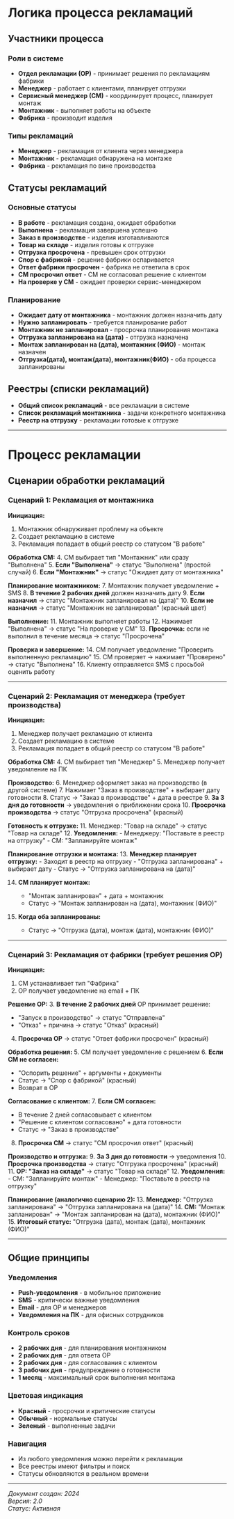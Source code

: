 # Логика процесса рекламаций

## Участники процесса

### Роли в системе
- **Отдел рекламации (ОР)** - принимает решения по рекламациям фабрики
- **Менеджер** - работает с клиентами, планирует отгрузки
- **Сервисный менеджер (СМ)** - координирует процесс, планирует монтаж
- **Монтажник** - выполняет работы на объекте
- **Фабрика** - производит изделия

### Типы рекламаций
- **Менеджер** - рекламация от клиента через менеджера
- **Монтажник** - рекламация обнаружена на монтаже
- **Фабрика** - рекламация по вине производства

## Статусы рекламаций

### Основные статусы
- **В работе** - рекламация создана, ожидает обработки
- **Выполнена** - рекламация завершена успешно
- **Заказ в производстве** - изделия изготавливаются
- **Товар на складе** - изделия готовы к отгрузке
- **Отгрузка просрочена** - превышен срок отгрузки
- **Спор с фабрикой** - решение фабрики оспаривается
- **Ответ фабрики просрочен** - фабрика не ответила в срок
- **СМ просрочил ответ** - СМ не согласовал решение с клиентом
- **На проверке у СМ** - ожидает проверки сервис-менеджером

### Планирование
- **Ожидает дату от монтажника** - монтажник должен назначить дату
- **Нужно запланировать** - требуется планирование работ
- **Монтажник не запланировал** - просрочка планирования монтажа
- **Отгрузка запланирована на (дата)** - отгрузка назначена
- **Монтаж запланирован на (дата), монтажник (ФИО)** - монтаж назначен
- **Отгрузка(дата), монтаж(дата), монтажник(ФИО)** - оба процесса запланированы

## Реестры (списки рекламаций)
- **Общий список рекламаций** - все рекламации в системе
- **Список рекламаций монтажника** - задачи конкретного монтажника
- **Реестр на отгрузку** - рекламации готовые к отгрузке

---

# Процесс рекламации

## Сценарии обработки рекламаций

### Сценарий 1: Рекламация от монтажника

**Инициация:**
1. Монтажник обнаруживает проблему на объекте
2. Создает рекламацию в системе
3. Рекламация попадает в общий реестр со статусом "В работе"

**Обработка СМ:**
4. СМ выбирает тип "Монтажник" или сразу "Выполнена"
5. **Если "Выполнена"** → статус "Выполнена" (простой случай)
6. **Если "Монтажник"** → статус "Ожидает дату от монтажника"

**Планирование монтажником:**
7. Монтажник получает уведомление + SMS
8. **В течение 2 рабочих дней** должен назначить дату
9. **Если назначил** → статус "Монтажник запланировал на (дата)"
10. **Если не назначил** → статус "Монтажник не запланировал" (красный цвет)

**Выполнение:**
11. Монтажник выполняет работы
12. Нажимает "Выполнена" → статус "На проверке у СМ"
13. **Просрочка:** если не выполнил в течение месяца → статус "Просрочена"

**Проверка и завершение:**
14. СМ получает уведомление "Проверить выполненную рекламацию"
15. СМ проверяет → нажимает "Проверено" → статус "Выполнена"
16. Клиенту отправляется SMS с просьбой оценить работу

---

### Сценарий 2: Рекламация от менеджера (требует производства)

**Инициация:**
1. Менеджер получает рекламацию от клиента
2. Создает рекламацию в системе
3. Рекламация попадает в общий реестр со статусом "В работе"

**Обработка СМ:**
4. СМ выбирает тип "Менеджер"
5. Менеджер получает уведомление на ПК

**Производство:**
6. Менеджер оформляет заказ на производство (в другой системе)
7. Нажимает "Заказ в производстве" + выбирает дату готовности
8. Статус → "Заказ в производстве" + дата в реестре
9. **За 3 дня до готовности** → уведомления о приближении срока
10. **Просрочка производства** → статус "Отгрузка просрочена" (красный)

**Готовность к отгрузке:**
11. Менеджер: "Товар на складе" → статус "Товар на складе"
12. **Уведомления:**
    - Менеджеру: "Поставьте в реестр на отгрузку"
    - СМ: "Запланируйте монтаж"

**Планирование отгрузки и монтажа:**
13. **Менеджер планирует отгрузку:**
    - Заходит в реестр на отгрузку
    - "Отгрузка запланирована" + выбирает дату
    - Статус → "Отгрузка запланирована на (дата)"

14. **СМ планирует монтаж:**
    - "Монтаж запланирован" + дата + монтажник
    - Статус → "Монтаж запланирован на (дата), монтажник (ФИО)"

15. **Когда оба запланированы:**
    - Статус → "Отгрузка (дата), монтаж (дата), монтажник (ФИО)"

---

### Сценарий 3: Рекламация от фабрики (требует решения ОР)

**Инициация:**
1. СМ устанавливает тип "Фабрика"
2. ОР получает уведомление на email + ПК

**Решение ОР:**
3. **В течение 2 рабочих дней** ОР принимает решение:
   - "Запуск в производство" → статус "Отправлена"
   - "Отказ" + причина → статус "Отказ" (красный)
4. **Просрочка ОР** → статус "Ответ фабрики просрочен" (красный)

**Обработка решения:**
5. СМ получает уведомление с решением
6. **Если СМ не согласен:**
   - "Оспорить решение" + аргументы + документы
   - Статус → "Спор с фабрикой" (красный)
   - Возврат в ОР

**Согласование с клиентом:**
7. **Если СМ согласен:**
   - В течение 2 дней согласовывает с клиентом
   - "Решение с клиентом согласовано" + дата готовности
   - Статус → "Заказ в производстве"
8. **Просрочка СМ** → статус "СМ просрочил ответ" (красный)

**Производство и отгрузка:**
9. **За 3 дня до готовности** → уведомления
10. **Просрочка производства** → статус "Отгрузка просрочена" (красный)
11. **ОР: "Заказ на складе"** → статус "Товар на складе"
12. **Уведомления:**
    - СМ: "Запланируйте монтаж"
    - Менеджер: "Поставьте в реестр на отгрузку"

**Планирование (аналогично сценарию 2):**
13. **Менеджер:** "Отгрузка запланирована" → "Отгрузка запланирована на (дата)"
14. **СМ:** "Монтаж запланирован" → "Монтаж запланирован на (дата), монтажник (ФИО)"
15. **Итоговый статус:** "Отгрузка (дата), монтаж (дата), монтажник (ФИО)"

---

## Общие принципы

### Уведомления
- **Push-уведомления** - в мобильное приложение
- **SMS** - критически важные уведомления
- **Email** - для ОР и менеджеров
- **Уведомления на ПК** - для офисных сотрудников

### Контроль сроков
- **2 рабочих дня** - для планирования монтажником
- **2 рабочих дня** - для ответа ОР
- **2 рабочих дня** - для согласования с клиентом
- **3 рабочих дня** - предупреждение о готовности
- **1 месяц** - максимальный срок выполнения монтажа

### Цветовая индикация
- **Красный** - просрочки и критические статусы
- **Обычный** - нормальные статусы
- **Зеленый** - выполненные задачи

### Навигация
- Из любого уведомления можно перейти к рекламации
- Все реестры имеют фильтры и поиск
- Статусы обновляются в реальном времени

---

*Документ создан: 2024*  
*Версия: 2.0*  
*Статус: Активная*
